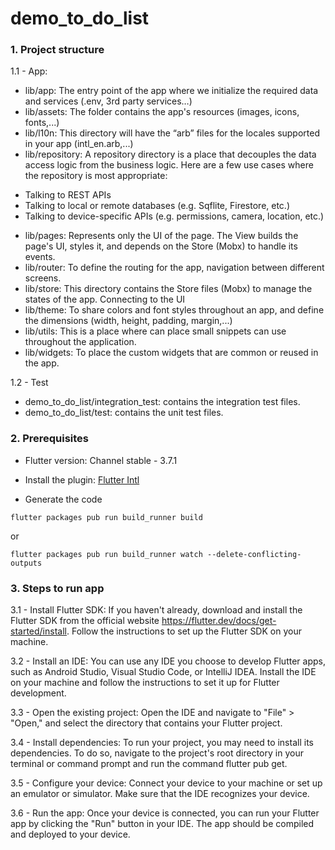 # demo_to_do_list

### 1. Project structure

1.1 - App:
- lib/app: The entry point of the app where we initialize the required data and services (.env, 3rd party services…)
- lib/assets: The folder contains the app's resources (images, icons, fonts,...)
- lib/l10n: This directory will have the “arb” files for the locales supported in your app (intl_en.arb,...)
- lib/repository: A repository directory is a place that decouples the data access logic from the business logic.
Here are a few use cases where the repository is most appropriate:
+ Talking to REST APIs
+ Talking to local or remote databases (e.g. Sqflite, Firestore, etc.)
+ Talking to device-specific APIs (e.g. permissions, camera, location, etc.)
- lib/pages: Represents only the UI of the page. The View builds the page's UI, styles it, and depends on the Store (Mobx) to handle its events.
- lib/router: To define the routing for the app, navigation between different screens.
- lib/store: This directory contains the Store files (Mobx) to manage the states of the app. Connecting to the UI 
- lib/theme: To share colors and font styles throughout an app, and define the dimensions (width, height, padding, margin,...)
- lib/utils: This is a place where can place small snippets can use throughout the application.
- lib/widgets: To place the custom widgets that are common or reused in the app.

1.2 - Test
- demo_to_do_list/integration_test: contains the integration test files.
- demo_to_do_list/test: contains the unit test files.

### 2. Prerequisites

- Flutter version: Channel stable - 3.7.1

- Install the plugin: [Flutter Intl](https://plugins.jetbrains.com/plugin/13666-flutter-intl)

- Generate the code

```
flutter packages pub run build_runner build
```

or

```
flutter packages pub run build_runner watch --delete-conflicting-outputs
```

### 3. Steps to run app

3.1 - Install Flutter SDK: If you haven't already, download and install the Flutter SDK from the official website https://flutter.dev/docs/get-started/install. Follow the instructions to set up the Flutter SDK on your machine.

3.2 - Install an IDE: You can use any IDE you choose to develop Flutter apps, such as Android Studio, Visual Studio Code, or IntelliJ IDEA. Install the IDE on your machine and follow the instructions to set it up for Flutter development.

3.3 - Open the existing project: Open the IDE and navigate to "File" > "Open," and select the directory that contains your Flutter project.

3.4 - Install dependencies: To run your project, you may need to install its dependencies. To do so, navigate to the project's root directory in your terminal or command prompt and run the command flutter pub get.

3.5 - Configure your device: Connect your device to your machine or set up an emulator or simulator. Make sure that the IDE recognizes your device.

3.6 - Run the app: Once your device is connected, you can run your Flutter app by clicking the "Run" button in your IDE. The app should be compiled and deployed to your device.